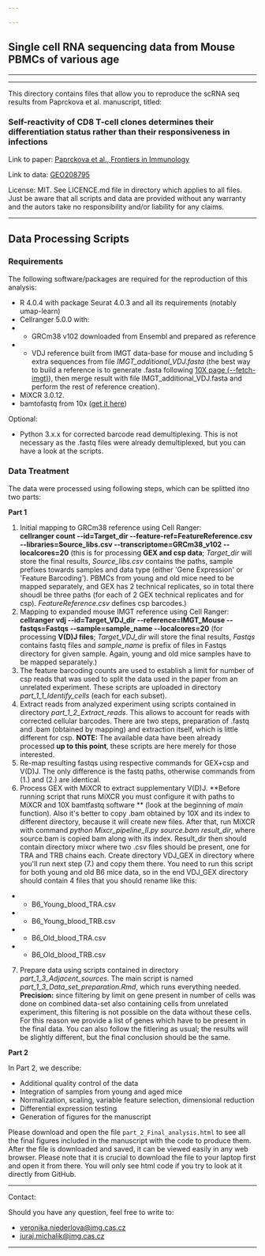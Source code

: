 ```yaml
---

---
```


## Single cell RNA sequencing data from Mouse PBMCs of various age

---

---

This directory contains files that allow you to reproduce the scRNA seq results from Paprckova et al. manuscript, titled:  
### Self-reactivity of CD8 T-cell clones determines their differentiation status rather than their responsiveness in infections  

Link to paper: [Paprckova et al., Frontiers in Immunology](https://www.frontiersin.org/journals/immunology/articles/10.3389/fimmu.2022.1009198/full)

Link to data: [GEO208795](https://www.ncbi.nlm.nih.gov/geo/query/acc.cgi?acc=GSE208795)  

License: MIT. See LICENCE.md file in directory which applies to all files. Just be aware that all scripts and data are provided without any warranty and the autors take no responsibility and/or liability for any claims.

---

## Data Processing Scripts

### Requirements

The following software/packages are required for the reproduction of this analysis:  

- R 4.0.4 with package Seurat 4.0.3 and all its requirements (notably umap-learn)
- Cellranger 5.0.0 with:
- - GRCm38 v102 downloaded from Ensembl and prepared as reference 
- - VDJ reference built from IMGT data-base for mouse and including 5 extra sequences from file *IMGT_additional_VDJ.fasta* (the best way to build a reference is to generate .fasta following [10X page (--fetch-imgt)](https://support.10xgenomics.com/single-cell-vdj/software/pipelines/latest/advanced/references)), then merge result with file IMGT_additional_VDJ.fasta and perform the rest of reference creation).
- MiXCR 3.0.12.
- bamtofastq from 10x ([get it here](https://support.10xgenomics.com/docs/bamtofastq))

Optional:

- Python 3.x.x for corrected barcode read demultiplexing. This is not necessary as the .fastq files were already demultiplexed, but you can have a look at the scripts.

### Data Treatment  

The data were processed using following steps, which can be splitted itno two parts:

**Part 1**

1. Initial mapping to GRCm38 reference using Cell Ranger:  
**cellranger count --id=Target_dir --feature-ref=FeatureReference.csv --libraries=Source_libs.csv --transcriptome=GRCm38_v102 --localcores=20** (this is for processing **GEX and csp data**; *Target_dir* will store the final results, *Source_libs.csv* contains the paths, sample prefixes towards samples and data type (either 'Gene Expression' or 'Feature Barcoding'). PBMCs from young and old mice need to be mapped separately, and GEX has 2 technical replicates, so in total there shoudl be three paths (for each of 2 GEX technical replicates and for csp). *FeatureReference.csv* defines csp barcodes.)
2. Mapping to expanded mouse IMGT reference using Cell Ranger:  
**cellranger vdj --id=Target_VDJ_dir --reference=IMGT_Mouse --fastqs=Fastqs --sample=sample_name --localcores=20** (for processing **V(D)J files**; *Target_VDJ_dir* will store the final results, *Fastqs* contains fastq files and *sample_name* is prefix of files in Fastqs directory for given sample. Again, young and old mice samples have to be mapped separately.)
3. The feature barcoding counts are used to establish a limit for number of csp reads that was used to split the data used in the paper from an unrelated experiment. These scripts are uploaded in directory *part_1_1_Identify_cells* (each for each subset). 
4. Extract reads from analyzed experiment using scripts contained in directory *part_1_2_Extract_reads*. This allows to account for reads with corrected cellular barcodes. There are two steps, preparation of .fastq and .bam (obtained by mapping) and extraction itself, which is little different for csp. **NOTE:** The available data have been already processed **up to this point**, these scripts are here merely for those interested.
5. Re-map resulting fastqs using respective commands for GEX+csp and V(D)J. The only difference is the fastq paths, otherwise commands from (1.) and (2.) are identical.
6. Process GEX with MiXCR to extract supplementary V(D)J.  **Before running script that runs MiXCR you must configure it with paths to MiXCR and 10X bamtfastq software ** (look at the beginning of *main* function). Also it's better to copy .bam obtained by 10X and its index to different directory, because it will create new files. After that, run MiXCR with command *python Mixcr_pipeline_II.py source.bam result_dir*, where source.bam is copied bam along with its index. Result_dir then should contain directory mixcr where two .csv files should be present, one for TRA and TRB chains each. Create directory VDJ_GEX in directory where you'll run next step (7.) and copy them there. You need to run this script for both young and old B6 mice data, so in the end VDJ_GEX directory should contain 4 files that you should rename like this:  
* * B6_Young_blood_TRA.csv
* * B6_Young_blood_TRB.csv
* * B6_Old_blood_TRA.csv
* * B6_Old_blood_TRB.csv
7. Prepare data using scripts contained in directory *part_1_3_Adjacent_sources*. The main script is named *part_1_3_Data_set_preparation.Rmd*, which runs everything needed. **Precision:** since filtering by limit on gene present in number of cells was done on combined data-set also containing cells from unrelated experiment, this filtering is not possible on the data without these cells. For this reason we provide a list of genes which have to be present in the final data. You can also follow the fitlering as usual; the results will be slightly different, but the final conclusion should be the same.  

**Part 2**

In Part 2, we describe:

* Additional quality control of the data
* Integration of samples from young and aged mice
* Normalization, scaling, variable feature selection, dimensional reduction
* Differential expression testing
* Generation of figures for the manuscript

Please download and open the file `part_2_Final_analysis.html` to see all the final figures included in the manuscript with the code to produce them. After the file is downloaded and saved, it can be viewed easily in any web browser. Please note that it is crucial to download the file to your laptop first and open it from there. You will only see html code if you try to look at it directly from GitHub. 


---

Contact:  

Should you have any question, feel free to write to:  
- veronika.niederlova@img.cas.cz  
- juraj.michalik@img.cas.cz  

---


